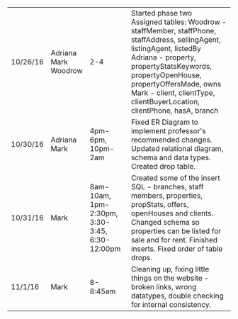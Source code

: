 <table>
<tr>
<td>10/26/16</td>
<td>Adriana<br />Mark<br />Woodrow</td>
<td>2-4</td>
<td>
  Started phase two<br>
  Assigned tables:
  Woodrow - staffMember, staffPhone, staffAddress, sellingAgent, listingAgent, listedBy<br>
  Adriana - property, propertyStatsKeywords, propertyOpenHouse, propertyOffersMade, owns<br>
  Mark - client, clientType, clientBuyerLocation, clientPhone, hasA, branch
</td>
</tr>
<tr>
<td>10/30/16</td>
<td>Adriana<br />Mark<br /></td>
<td>4pm-6pm, 10pm-2am</td>
<td>
  Fixed ER Diagram to implement professor's recommended changes.  Updated relational diagram, schema and data types.  Created drop table.
</td>
</tr>
<tr>
<td>10/31/16</td>
<td>Mark<br /></td>
<td>8am-10am, 1pm-2:30pm, 3:30-3:45, 6:30-12:00pm</td>
<td>
  Created some of the insert SQL - branches, staff members, properties, propStats, offers, openHouses and clients.  Changed schema so properties can be listed for sale and for rent.  Finished inserts.  Fixed order of table drops.
</td>
</tr>
<tr>
<td>11/1/16</td>
<td>Mark<br /></td>
<td>8-8:45am</td>
<td>
  Cleaning up, fixing little things on the website - broken links, wrong datatypes, double checking for internal consistency.
</td>
</tr>
</table>
